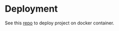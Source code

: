 # Deployment

See this [repo](https://github.com/amirayat/Django-Production-Stack) to deploy project on docker container.